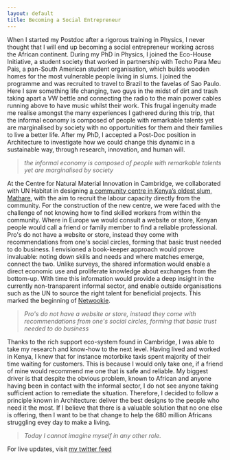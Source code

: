 ```yaml
---
layout: default
title: Becoming a Social Entrepreneur
---
```


When I started my Postdoc after a rigorous training in Physics, I never thought that I will end up becoming a social entrepreneur working across the African continent. During my PhD in Physics, I joined the Eco-House Initiative, a student society that worked in partnership with Techo Para Meu Pais, a pan-South American student organisation, which builds wooden homes for the most vulnerable people living in slums. I joined the programme and was recruited to travel to Brazil to the favelas of Sao Paulo. Here I saw something life changing, two guys in the midst of dirt and trash taking apart a VW bettle and connecting the radio to the main power cables running above to have music whilst their work. This frugal ingenuity made me realise amongst the many experiences I gathered during this trip, that the informal economy is composed of people with remarkable talents yet are marginalised by society with no opportunities for them and their families to live a better life. After my PhD, I accepted a Post-Doc position in Architecture to investigate how we could change this dynamic in a sustainable way, through research, innovation, and human will.

> _the informal economy is composed of people with remarkable talents yet are marginalised by society_
 
At the Centre for Natural Material Innovation in Cambridge, we collaborated with UN Habitat in designing [a community centre in Kenya’s oldest slum, Mathare](https://www.cam.ac.uk/research/features/building-from-the-ground-up-participatory-design-in-kenyas-oldest-slum), with the aim to recruit the labour capacity directly from the community. For the construction of the new centre, we were faced with the challenge of not knowing how to find skilled workers from within the community. Where in Europe we would consult a website or store, Kenyan people would call a friend or family member to find a reliable professional. Pro's do not have a website or store, instead they come with recommendations from one's social circles, forming that basic trust needed to do business. I envisioned a book-keeper approach would prove invaluable: noting down skills and needs and where  matches emerge, connect the two. Unlike surveys, the shared information would enable a direct economic use and proliferate knowledge about exchanges from the bottom-up. With time this information would provide a deep insight in the currently non-transparent informal sector, and enable outside organisations such as the UN to source the right talent for beneficial projects. This marked the beginning of [Netwookie](https://www.netwookie.org).

> _Pro's do not have a website or store, instead they come with recommendations from one's social circles, forming that basic trust needed to do business_

Thanks to the rich support eco-system found in Cambridge, I was able to take my research and know-how to the next level. Having lived and worked in Kenya, I knew that for instance motorbike taxis spent majority of their time waiting for customers. This is because I would only take one, if a friend of mine would recommend me one that is safe and reliable. My biggest driver is that despite the obvious problem, known to African and anyone having been in contact with the informal sector, I do not see anyone taking sufficient action to remediate the situation. Therefore, I decided to follow a principle known in Architecture: deliver the best designs to the people who need it the most. If I believe that there is a valuable solution that no one else is offering, then I want to be that change to help the 680 million Africans struggling evey day to make a living.
 
> _Today I cannot imagine myself in any other role._

For live updates, visit [my twitter feed](https://twitter.com/mcdbock)
